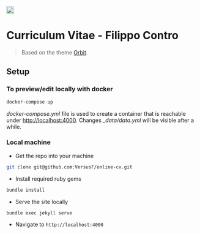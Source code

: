 <a href="https://jekyll-themes.com">
<img src="https://img.shields.io/badge/featured%20on-JT-red.svg" height="20" alt="Jekyll Themes Shield" >
</a>

# Curriculum Vitae - Filippo Contro

> Based on the theme [Orbit](https://github.com/sharu725/online-cv).

## Setup

### To preview/edit locally with docker

```sh
docker-compose up
```

_docker-compose.yml_ file is used to create a container that is reachable under <http://localhost:4000>.
Changes _\_data/data.yml_ will be visible after a while.

### Local machine

- Get the repo into your machine

```bash
git clone git@github.com:VersusF/online-cv.git
```

- Install required ruby gems

```bash
bundle install
```

- Serve the site locally

```bash
bundle exec jekyll serve
```

- Navigate to `http://localhost:4000`
